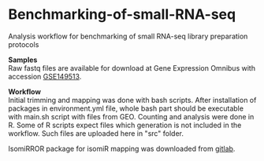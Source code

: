 # Benchmarking-of-small-RNA-seq
Analysis workflow for benchmarking of small RNA-seq library preparation protocols

**Samples**   
Raw fastq files are available for download at Gene Expression Omnibus with accession [GSE149513](https://www.ncbi.nlm.nih.gov/geo/query/acc.cgi?acc=GSE149513). 

**Workflow**   
Initial trimming and mapping was done with bash scripts. After installation of packages in environment.yml file, whole bash part should be executable with main.sh script with files from GEO. Counting and analysis were done in R. Some of R scripts expect files which generation is not included in the workflow. Such files are uploaded here in "src" folder.

IsomiRROR package for isomiR mapping was downloaded from [gitlab](https://gitlab.lrz.de/Physio/isomiRROR).


